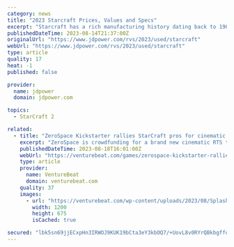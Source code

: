 ```yaml
---
category: news
title: "2023 Starcraft Prices, Values and Specs"
excerpt: "Starcraft has a rich manufacturing history dating back to 1903 as a producer of farm equipment and later boats. Entering the recreational vehicle marketplace in 1964, Starcraft began producing a folding camping trailer. Eventually, Starcraft added truck ..."
publishedDateTime: 2023-08-14T21:37:00Z
originalUrl: "https://www.jdpower.com/rvs/2023/used/starcraft"
webUrl: "https://www.jdpower.com/rvs/2023/used/starcraft"
type: article
quality: 17
heat: -1
published: false

provider:
  name: jdpower
  domain: jdpower.com

topics:
  - StarCraft 2

related:
  - title: "ZeroSpace Kickstarter rallies StarCraft pros for cinematic RTS"
    excerpt: "ZeroSpace is crowdfunding for a brand new cinematic RTS that brings together some of StarCraft II's prominent pro players and creators."
    publishedDateTime: 2023-08-18T16:01:00Z
    webUrl: "https://venturebeat.com/games/zerospace-kickstarter-rallies-starcraft-pros-for-cinematic-rts/"
    type: article
    provider:
      name: VentureBeat
      domain: venturebeat.com
    quality: 37
    images:
      - url: "https://venturebeat.com/wp-content/uploads/2023/08/Splash_Kickstarter.png?w=1200&strip=all"
        width: 1200
        height: 675
        isCached: true

secured: "lbk5sn69jjECxpHn3IRWOJ9KUK19bCta3eY3kbOQ7/+UovL8v0RYrQBkbgffqY8tZ1YLpvdzvjwAmpqgHthsK6nKHkVxdy8WPq14RXuvoUMEjSVQDorb1DdAvVQml0AyfrNHNuYc/AGpKFw0m094ksxErrFxd4Um4E2nURd3hdRyKVUx7gO/QnqSSGQVSKpu2El5i295XoqptuZwH2avL6v6vQMDWJeEA7Gi9ZZHRRY7ASdkw724mrvar2CjmWoVEonOcTjbFRvy4cPjvXVIvGWFlkt721V7YZCkPCJwnCgfmycOOJhCWVlhtqq2wPfTlKHWaYJv3IbdMbuYzAiUg7RTSoz/r5sR/HL2zlCymaQ=;8oDCkomE4wK/p1u1LW0yhw=="
---
```


